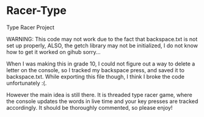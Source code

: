 # Racer-Type
Type Racer Project

WARNING: 
This code may not work due to the fact that backspace.txt is not set up properly,
ALSO, the getch library may not be initialized, I do not know how to get it worked on gihub sorry...

When I was making this in grade 10, I could not figure out a way to delete a letter on the console,
so I tracked my backspace press, and saved it to backspace.txt. While exporting this file though,
I think I broke the code unfortunately :(.

However the main idea is still there. It is threaded type racer game, where the console updates the words in live
time and your key presses are tracked accordingly. It should be thoroughly commented, so please enjoy!

